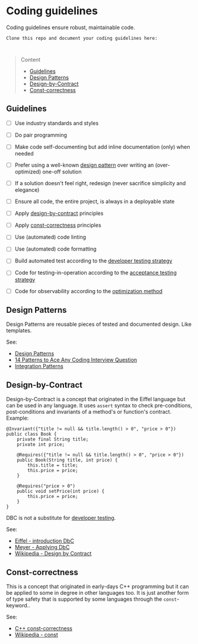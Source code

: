 # Coding guidelines

Coding guidelines ensure robust, maintainable code.

```
Clone this repo and document your coding guidelines here:



```
> Content
> - [Guidelines](#guidelines)
> - [Design Patterns](#design-patterns)
> - [Design-by-Contract](#design-by-contract)
> - [Const-correctness](#const-correctness)

## Guidelines

- [ ] Use industry standards and styles 


- [ ] Do pair programming


- [ ] Make code self-documenting but add inline documentation (only) when needed


- [ ] Prefer using a well-known [design pattern](#design-patterns) over writing an (over-optimized) one-off solution


- [ ] If a solution doesn't feel right, redesign (never sacrifice simplicity and elegance)


- [ ] Ensure all code, the entire project, is always in a deployable state


- [ ] Apply [design-by-contract](#design-by-contract) principles


- [ ] Apply [const-correctness](#const-correctness) principles


- [ ] Use (automated) code linting


- [ ] Use (automated) code formatting


- [ ] Build automated test according to the [developer testing strategy](developer-testing-strategy.md) 


- [ ] Code for testing-in-operation according to the [acceptance testing strategy](acceptance-testing-strategy.md)


- [ ] Code for observability according to the [optimization method](optimization-method.md)


## Design Patterns

Design Patterns are reusable pieces of tested and documented design. Like templates.

See:
- [Design Patterns](https://sourcemaking.com/design_patterns)
- [14 Patterns to Ace Any Coding Interview Question](https://hackernoon.com/14-patterns-to-ace-any-coding-interview-question-c5bb3357f6ed)
- [Integration Patterns](https://www.enterpriseintegrationpatterns.com/)


## Design-by-Contract

Design-by-Contract is a concept that originated in the Eiffel language but can be used in any language.
It uses ```assert``` syntax to check pre-conditions, post-conditions and invariants of a method's or function's contract. Example:

```
@Invariant({"title != null && title.length() > 0", "price > 0"})
public class Book {
    private final String title;
    private int price;
 
    @Requires({"title != null && title.length() > 0", "price > 0"})
    public Book(String title, int price) {
        this.title = title;
        this.price = price;
    }
 
    @Requires("price > 0")
    public void setPrice(int price) {
        this.price = price;
    } 
}
```

DBC is not a substitute for [developer testing](developer-testing-strategy.md).

See: 
- [Eiffel - introduction DbC](https://www.eiffel.com/values/design-by-contract/introduction/)
- [Meyer - Applying DbC](http://se.inf.ethz.ch/~meyer/publications/computer/contract.pdf)
- [Wikipedia - Design by Contract](https://en.wikipedia.org/wiki/Design_by_contract)

## Const-correctness

This is a concept that originated in early-days C++ programming but it can be applied to some in degree in other languages too. It is just another form of type safety that is supported by some languages through the ```const```-keyword..

See: 
- [C++ const-correctness](https://isocpp.org/wiki/faq/const-correctness)
- [Wikipedia - const](https://en.wikipedia.org/wiki/Const_(computer_programming))